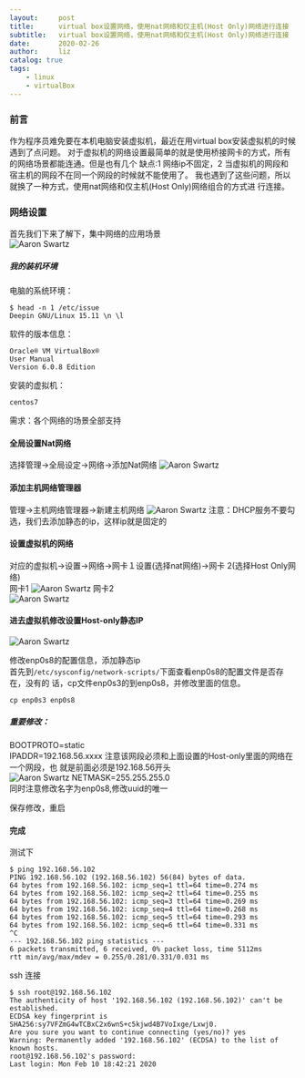 ```yaml
---
layout:     post
title:      virtual box设置网络，使用nat网络和仅主机(Host Only)网络进行连接
subtitle:   virtual box设置网络，使用nat网络和仅主机(Host Only)网络进行连接
date:       2020-02-26
author:     liz
catalog: true
tags:
    - linux
    - virtualBox
---
```


### 前言
作为程序员难免要在本机电脑安装虚拟机，最近在用virtual box安装虚拟机的时候遇到了点问题。
对于虚拟机的网络设置最简单的就是使用桥接网卡的方式，所有的网络场景都能连通。但是也有几个
缺点:1 网络ip不固定，2 当虚拟机的网段和宿主机的网段不在同一个网段的时候就不能使用了。
我也遇到了这些问题，所以就换了一种方式，使用nat网络和仅主机(Host Only)网络组合的方式进
行连接。

### 网络设置

首先我们下来了解下，集中网络的应用场景  
![Aaron Swartz](https://github.com/zhan-liz/Go-POINT/blob/master/img/virtualbox_1.png?raw=true)

##### 我的装机环境  
电脑的系统环境：  
````
$ head -n 1 /etc/issue  
Deepin GNU/Linux 15.11 \n \l
````
软件的版本信息：  
````
Oracle® VM VirtualBox®
User Manual
Version 6.0.8 Edition
````
安装的虚拟机：
````
centos7
````
需求：各个网络的场景全部支持  

#### 全局设置Nat网络

选择管理->全局设定->网络->添加Nat网络
![Aaron Swartz](https://github.com/zhan-liz/Go-POINT/blob/master/img/virtualbox_2.png?raw=true)

#### 添加主机网络管理器

管理->主机网络管理器->新建主机网络
![Aaron Swartz](https://github.com/zhan-liz/Go-POINT/blob/master/img/virtualbox_3.png?raw=true)
注意：DHCP服务不要勾选，我们去添加静态的ip，这样ip就是固定的

#### 设置虚拟机的网络

对应的虚拟机->设置->网络->网卡１设置(选择nat网络)->网卡
2(选择Host Only网络)  
网卡1
![Aaron Swartz](https://github.com/zhan-liz/Go-POINT/blob/master/img/virtualbox_4.png?raw=true)
网卡2  
![Aaron Swartz](https://github.com/zhan-liz/Go-POINT/blob/master/img/virtualbox_5.png?raw=true)

#### 进去虚拟机修改设置Host-only静态IP

![Aaron Swartz](https://github.com/zhan-liz/Go-POINT/blob/master/img/virtualbox_6.png?raw=true)

修改enp0s8的配置信息，添加静态ip  
首先到``/etc/sysconfig/network-scripts/``下面查看enp0s8的配置文件是否存在，没有的
话，cp文件enp0s3的到enp0s8，并修改里面的信息。
````
cp enp0s3 enp0s8
````
##### 重要修改：
BOOTPROTO=static  
IPADDR=192.168.56.xxxx  注意该网段必须和上面设置的Host-only里面的网络在一个网段，也
就是前面必须是192.168.56开头  
![Aaron Swartz](https://github.com/zhan-liz/Go-POINT/blob/master/img/virtualbox_7.png?raw=true)
NETMASK=255.255.255.0  
同时注意修改名字为enp0s8,修改uuid的唯一


保存修改，重启

#### 完成

测试下
````
$ ping 192.168.56.102
PING 192.168.56.102 (192.168.56.102) 56(84) bytes of data.
64 bytes from 192.168.56.102: icmp_seq=1 ttl=64 time=0.274 ms
64 bytes from 192.168.56.102: icmp_seq=2 ttl=64 time=0.255 ms
64 bytes from 192.168.56.102: icmp_seq=3 ttl=64 time=0.269 ms
64 bytes from 192.168.56.102: icmp_seq=4 ttl=64 time=0.268 ms
64 bytes from 192.168.56.102: icmp_seq=5 ttl=64 time=0.293 ms
64 bytes from 192.168.56.102: icmp_seq=6 ttl=64 time=0.331 ms
^C
--- 192.168.56.102 ping statistics ---
6 packets transmitted, 6 received, 0% packet loss, time 5112ms
rtt min/avg/max/mdev = 0.255/0.281/0.331/0.031 ms
````

ssh 连接
````
$ ssh root@192.168.56.102
The authenticity of host '192.168.56.102 (192.168.56.102)' can't be established.
ECDSA key fingerprint is SHA256:sy7VFZmG4wTCBxC2x6wnS+c5kjwd4B7VoIxge/Lxwj0.
Are you sure you want to continue connecting (yes/no)? yes
Warning: Permanently added '192.168.56.102' (ECDSA) to the list of known hosts.
root@192.168.56.102's password: 
Last login: Mon Feb 10 18:42:21 2020

````



